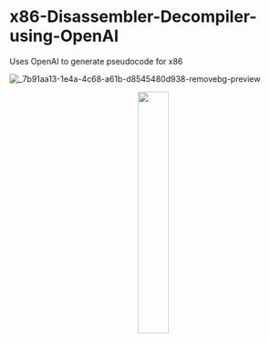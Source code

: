 # x86-Disassembler-Decompiler-using-OpenAI
Uses OpenAI to generate pseudocode for x86

![_7b91aa13-1e4a-4c68-a61b-d8545480d938-removebg-preview](https://github.com/Atrain25/x86-Disassembler-Decompiler-using-OpenAI/assets/77705564/78058606-9dbe-434b-8b98-8e0c7606f72d)


<p align="center" width="100%">
    <img width="33%" src="https://github.com/Atrain25/x86-Disassembler-Decompiler-using-OpenAI/assets/77705564/78058606-9dbe-434b-8b98-8e0c7606f72d">
</p>
